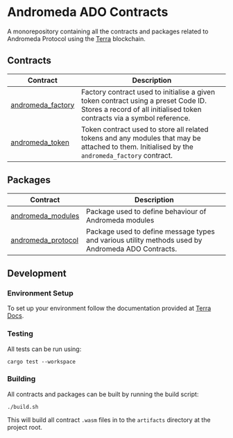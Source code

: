 # Andromeda ADO Contracts

A monorepository containing all the contracts and packages related to Andromeda Protocol using the [Terra](https://www.terra.money/) blockchain.

## Contracts

| Contract      | Description |
| ----------- | ----------- |
| [andromeda_factory](https://github.com/andromedaprotocol/andromeda-contracts/tree/main/contracts/andromeda_factory) | Factory contract used to initialise a given token contract using a preset Code ID. Stores a record of all initialised token contracts via a symbol reference. |
| [andromeda_token](https://github.com/andromedaprotocol/andromeda-contracts/tree/main/contracts/andromeda_token)      | Token contract used to store all related tokens and any modules that may be attached to them. Initialised by the `andromeda_factory` contract.|

## Packages
| Contract      | Description |
| ----------- | ----------- |
| [andromeda_modules](https://github.com/andromedaprotocol/andromeda-contracts/tree/main/packages/andromeda_modules) | Package used to define behaviour of Andromeda modules |
| [andromeda_protocol](https://github.com/andromedaprotocol/andromeda-contracts/tree/main/contracts/andromeda_protocol)      | Package used to define message types and various utility methods used by Andromeda ADO Contracts. |

## Development

### Environment Setup
To set up your environment follow the documentation provided at [Terra Docs](https://docs.terra.money/contracts/tutorial/).

### Testing
All tests can be run using:

```cargo test --workspace```

### Building
All contracts and packages can be built by running the build script:

```./build.sh```

This will build all contract `.wasm` files in to the `artifacts` directory at the project root.
